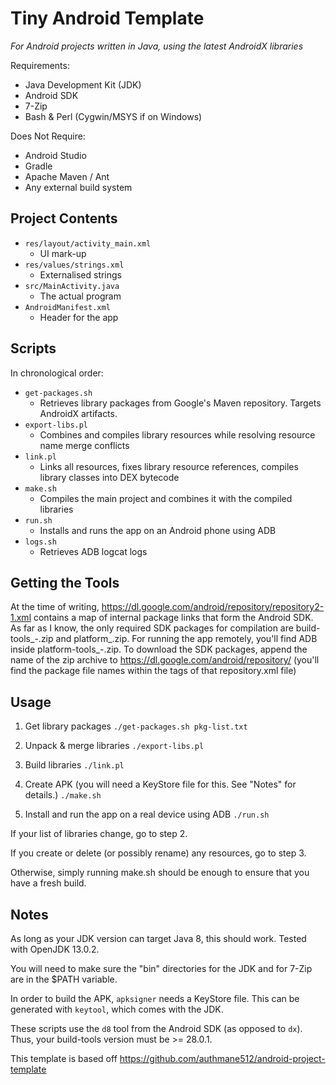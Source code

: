 # Tiny Android Template

*For Android projects written in Java, using the latest AndroidX libraries*

Requirements:
- Java Development Kit (JDK)
- Android SDK
- 7-Zip
- Bash & Perl (Cygwin/MSYS if on Windows)

Does Not Require:
- Android Studio
- Gradle
- Apache Maven / Ant
- Any external build system

## Project Contents

- `res/layout/activity_main.xml`
	- UI mark-up
- `res/values/strings.xml`
	- Externalised strings
- `src/MainActivity.java`
	- The actual program
- `AndroidManifest.xml`
	- Header for the app

## Scripts

In chronological order:

- `get-packages.sh`
	- Retrieves library packages from Google's Maven repository. Targets AndroidX artifacts.
- `export-libs.pl`
	- Combines and compiles library resources while resolving resource name merge conflicts
- `link.pl`
	- Links all resources, fixes library resource references, compiles library classes into DEX bytecode
- `make.sh`
	- Compiles the main project and combines it with the compiled libraries
- `run.sh`
	- Installs and runs the app on an Android phone using ADB
- `logs.sh`
	- Retrieves ADB logcat logs

## Getting the Tools

At the time of writing, https://dl.google.com/android/repository/repository2-1.xml contains a map of internal package links that form the Android SDK.
As far as I know, the only required SDK packages for compilation are build-tools_<version>-<os>.zip and platform_<version>.zip.
For running the app remotely, you'll find ADB inside platform-tools_<version>-<os>.zip.
To download the SDK packages, append the name of the zip archive to https://dl.google.com/android/repository/
(you'll find the package file names within the <url> tags of that repository.xml file)

## Usage

1) Get library packages
`./get-packages.sh pkg-list.txt`

2) Unpack & merge libraries
`./export-libs.pl`

3) Build libraries
`./link.pl`

4) Create APK (you will need a KeyStore file for this. See "Notes" for details.)
`./make.sh`

5) Install and run the app on a real device using ADB
`./run.sh`

If your list of libraries change, go to step 2.

If you create or delete (or possibly rename) any resources, go to step 3.

Otherwise, simply running make.sh should be enough to ensure that you have a fresh build.

## Notes

As long as your JDK version can target Java 8, this should work. Tested with OpenJDK 13.0.2.

You will need to make sure the "bin" directories for the JDK and for 7-Zip are in the $PATH variable.

In order to build the APK, `apksigner` needs a KeyStore file. This can be generated with `keytool`, which comes with the JDK.

These scripts use the `d8` tool from the Android SDK (as opposed to `dx`). Thus, your build-tools version must be >= 28.0.1.

This template is based off https://github.com/authmane512/android-project-template
